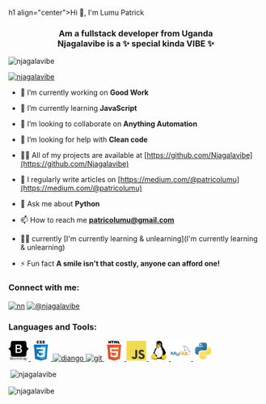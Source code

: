 h1 align="center">Hi 👋, I'm Lumu Patrick</h1>
<h3 align="center">Am a fullstack developer from Uganda<br>Njagalavibe is a ✨ special kinda VIBE ✨</h3>

<p align="left"> <img src="https://komarev.com/ghpvc/?username=njagalavibe&label=Profile%20views&color=0e75b6&style=flat" alt="njagalavibe" /> </p>

<p align="left"> <a href="https://github.com/ryo-ma/github-profile-trophy"><img src="https://github-profile-trophy.vercel.app/?username=njagalavibe" alt="njagalavibe" /></a> </p>

- 🔭 I’m currently working on **Good Work**

- 🌱 I’m currently learning **JavaScript**

- 👯 I’m looking to collaborate on **Anything Automation**

- 🤝 I’m looking for help with **Clean code**

- 👨‍💻 All of my projects are available at [https://github.com/Njagalavibe](https://github.com/Njagalavibe)

- 📝 I regularly write articles on [https://medium.com/@patricolumu](https://medium.com/@patricolumu)

- 💬 Ask me about **Python**

- 📫 How to reach me **patricolumu@gmail.com**

- 🏋️‍♂️ currently [I'm currently learning & unlearning](I'm currently learning & unlearning)

- ⚡ Fun fact **A smile isn't that costly, anyone can afford one!**

<h3 align="left">Connect with me:</h3>
<p align="left">
<a href="https://twitter.com/nn" target="blank"><img align="center" src="https://raw.githubusercontent.com/rahuldkjain/github-profile-readme-generator/master/src/images/icons/Social/twitter.svg" alt="nn" height="30" width="40" /></a>
<a href="https://medium.com/@njagalavibe" target="blank"><img align="center" src="https://raw.githubusercontent.com/rahuldkjain/github-profile-readme-generator/master/src/images/icons/Social/medium.svg" alt="@njagalavibe" height="30" width="40" /></a>
</p>

<h3 align="left">Languages and Tools:</h3>
<p align="left"> <a href="https://getbootstrap.com" target="_blank" rel="noreferrer"> <img src="https://raw.githubusercontent.com/devicons/devicon/master/icons/bootstrap/bootstrap-plain-wordmark.svg" alt="bootstrap" width="40" height="40"/> </a> <a href="https://www.w3schools.com/css/" target="_blank" rel="noreferrer"> <img src="https://raw.githubusercontent.com/devicons/devicon/master/icons/css3/css3-original-wordmark.svg" alt="css3" width="40" height="40"/> </a> <a href="https://www.djangoproject.com/" target="_blank" rel="noreferrer"> <img src="https://cdn.worldvectorlogo.com/logos/django.svg" alt="django" width="40" height="40"/> </a> <a href="https://git-scm.com/" target="_blank" rel="noreferrer"> <img src="https://www.vectorlogo.zone/logos/git-scm/git-scm-icon.svg" alt="git" width="40" height="40"/> </a> <a href="https://www.w3.org/html/" target="_blank" rel="noreferrer"> <img src="https://raw.githubusercontent.com/devicons/devicon/master/icons/html5/html5-original-wordmark.svg" alt="html5" width="40" height="40"/> </a> <a href="https://developer.mozilla.org/en-US/docs/Web/JavaScript" target="_blank" rel="noreferrer"> <img src="https://raw.githubusercontent.com/devicons/devicon/master/icons/javascript/javascript-original.svg" alt="javascript" width="40" height="40"/> </a> <a href="https://www.linux.org/" target="_blank" rel="noreferrer"> <img src="https://raw.githubusercontent.com/devicons/devicon/master/icons/linux/linux-original.svg" alt="linux" width="40" height="40"/> </a> <a href="https://www.mysql.com/" target="_blank" rel="noreferrer"> <img src="https://raw.githubusercontent.com/devicons/devicon/master/icons/mysql/mysql-original-wordmark.svg" alt="mysql" width="40" height="40"/> </a> <a href="https://www.python.org" target="_blank" rel="noreferrer"> <img src="https://raw.githubusercontent.com/devicons/devicon/master/icons/python/python-original.svg" alt="python" width="40" height="40"/> </a> </p>

<p>&nbsp;<img align="center" src="https://github-readme-stats.vercel.app/api?username=njagalavibe&show_icons=true&locale=en" alt="njagalavibe" /></p>

<p><img align="center" src="https://github-readme-streak-stats.herokuapp.com/?user=njagalavibe&" alt="njagalavibe" /></p>
